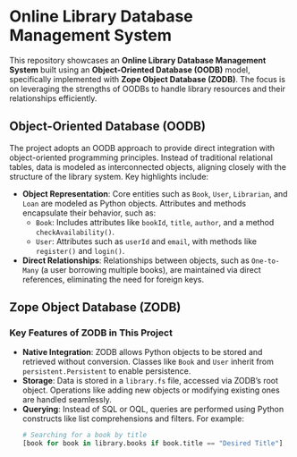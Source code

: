 # Online Library Database Management System

This repository showcases an **Online Library Database Management System** built using an **Object-Oriented Database (OODB)** model, specifically implemented with **Zope Object Database (ZODB)**. The focus is on leveraging the strengths of OODBs to handle library resources and their relationships efficiently.

## Object-Oriented Database (OODB)

The project adopts an OODB approach to provide direct integration with object-oriented programming principles. Instead of traditional relational tables, data is modeled as interconnected objects, aligning closely with the structure of the library system. Key highlights include:

- **Object Representation**: Core entities such as `Book`, `User`, `Librarian`, and `Loan` are modeled as Python objects. Attributes and methods encapsulate their behavior, such as:
  - `Book`: Includes attributes like `bookId`, `title`, `author`, and a method `checkAvailability()`.
  - `User`: Attributes such as `userId` and `email`, with methods like `register()` and `login()`.
- **Direct Relationships**: Relationships between objects, such as `One-to-Many` (a user borrowing multiple books), are maintained via direct references, eliminating the need for foreign keys.

## Zope Object Database (ZODB)

### Key Features of ZODB in This Project
- **Native Integration**: ZODB allows Python objects to be stored and retrieved without conversion. Classes like `Book` and `User` inherit from `persistent.Persistent` to enable persistence.
- **Storage**: Data is stored in a `library.fs` file, accessed via ZODB’s root object. Operations like adding new objects or modifying existing ones are handled seamlessly.
- **Querying**: Instead of SQL or OQL, queries are performed using Python constructs like list comprehensions and filters. For example:
  ```python
  # Searching for a book by title
  [book for book in library.books if book.title == "Desired Title"]
